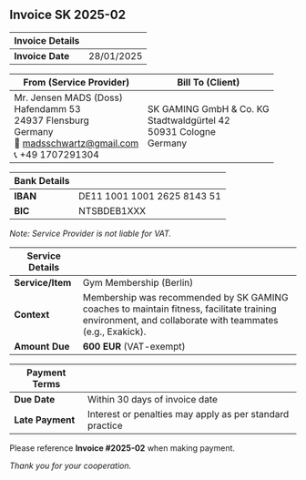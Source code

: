 ## Invoice SK 2025-02

| Invoice Details | |
|----------------|--|
| **Invoice Date** | 28/01/2025 |

| From (Service Provider) | Bill To (Client) |
|------------------------|------------------|
| Mr. Jensen MADS (Doss)<br>Hafendamm 53<br>24937 Flensburg<br>Germany<br>📧 madsschwartz@gmail.com<br>📞 +49 1707291304 | SK GAMING GmbH & Co. KG<br>Stadtwaldgürtel 42<br>50931 Cologne<br>Germany |

| Bank Details | |
|-------------|--|
| **IBAN** | DE11 1001 1001 2625 8143 51 |
| **BIC** | NTSBDEB1XXX |

*Note: Service Provider is not liable for VAT.*

| Service Details | |
|----------------|--|
| **Service/Item** | Gym Membership (Berlin) |
| **Context** | Membership was recommended by SK GAMING coaches to maintain fitness, facilitate training environment, and collaborate with teammates (e.g., Exakick). |
| **Amount Due** | **600 EUR** (VAT-exempt) |

| Payment Terms | |
|--------------|--|
| **Due Date** | Within 30 days of invoice date |
| **Late Payment** | Interest or penalties may apply as per standard practice |

Please reference **Invoice #2025-02** when making payment.

*Thank you for your cooperation.*